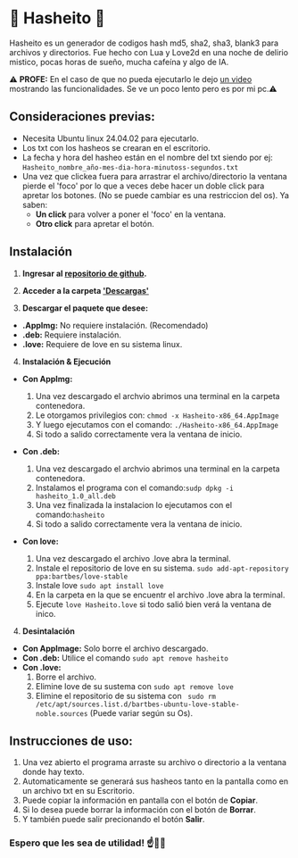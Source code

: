 
# 🕺 Hasheito 💃 

Hasheito es un generador de codigos hash md5, sha2, sha3, blank3 para archivos y directorios. Fue hecho con Lua y Love2d en una noche de delirio mistico, pocas horas de sueño, mucha cafeína y algo de IA.

⚠️ **PROFE:** En el caso de que no pueda ejecutarlo le dejo [un video](https://drive.google.com/file/d/1dcUSjSQzLVu9CyKfLfLHq9zBoGRKQcZE/view?usp=sharing) mostrando las funcionalidades. Se ve un poco lento pero es por mi pc.⚠️

## **Consideraciones previas:**
* Necesita Ubuntu linux 24.04.02 para ejecutarlo.
* Los txt con los hasheos se crearan en el escritorio.
* La fecha y hora del hasheo están en el nombre del txt siendo por ej: `Hasheito_nombre_año-mes-dia-hora-minutoss-segundos.txt`
* Una vez que clickea fuera para arrastrar el archivo/directorio la ventana pierde el 'foco' por lo que a veces debe hacer un doble click para apretar los botones. (No se puede cambiar es una restriccion del os). Ya saben:
    * **Un click** para volver a poner el 'foco' en la ventana.
    * **Otro click** para apretar el botón. 

## Instalación

1. **Ingresar al [repositorio de github](https://github.com/Enzo-Ro-Haus/Hasheito).**

2. **Acceder a la carpeta ['Descargas'](https://github.com/Enzo-Ro-Haus/Hasheito/tree/main/Descargar)**

3. **Descargar el paquete que desee:**
* **.AppImg:** No requiere instalación. (Recomendado)
* **.deb:** Requiere instalación.
* **.love:** Requiere de love en su sistema linux.

4. **Instalación & Ejecución**
* **Con AppImg:**
    1. Una vez descargado el archvio abrimos una terminal en la carpeta contenedora.
    2. Le otorgamos privilegios con: `chmod -x Hasheito-x86_64.AppImage`
    3. Y luego ejecutamos con el comando: `./Hasheito-x86_64.AppImage`
    4. Si todo a salido correctamente vera la ventana de inicio.

* **Con .deb:**
    1. Una vez descargado el archvio abrimos una terminal en la carpeta contenedora.
    2. Instalamos el programa con el comando:`sudp dpkg -i hasheito_1.0_all.deb` 
    3. Una vez finalizada la instalacion lo ejecutamos con el comando:`hasheito`
    4. Si todo a salido correctamente vera la ventana de inicio.

* **Con love:**
    1. Una vez descargado el archivo .love abra la terminal.
    2. Instale el repositorio de love en su sistema. `sudo add-apt-repository ppa:bartbes/love-stable`
    3. Instale love `sudo apt install love`
    4. En la carpeta en la que se encuentr el archivo .love abra la terminal.
    5. Ejecute `love Hasheito.love` si todo salió bien verá la ventana de inico.


4. **Desintalación**
* **Con AppImage:** Solo borre el archivo descargado.
* **Con .deb:** Utilice el comando `sudo apt remove hasheito`
* **Con .love:**
    1.  Borre el archivo.
    2.  Elimine love de su sustema con `sudo apt remove love`
    3. Elimine el repositorio de su sistema con ` sudo rm /etc/apt/sources.list.d/bartbes-ubuntu-love-stable-noble.sources` (Puede variar según su Os).

## Instrucciones de uso:
1.  Una vez abierto el programa arraste su archivo o directorio a la ventana donde hay texto.
2. Automaticamente se generará sus hasheos tanto en la pantalla como en un archivo txt en su Escritorio.
3. Puede copiar la información en pantalla con el botón de **Copiar**.
4. Si lo desea puede borrar la información con el botón de **Borrar**.
5. Y también puede salir precionando el botón **Salir**.

### Espero que les sea de utilidad! ☝️🥸🤏